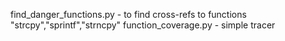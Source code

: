find_danger_functions.py - to find cross-refs to functions "strcpy","sprintf","strncpy" 
function_coverage.py - simple tracer
